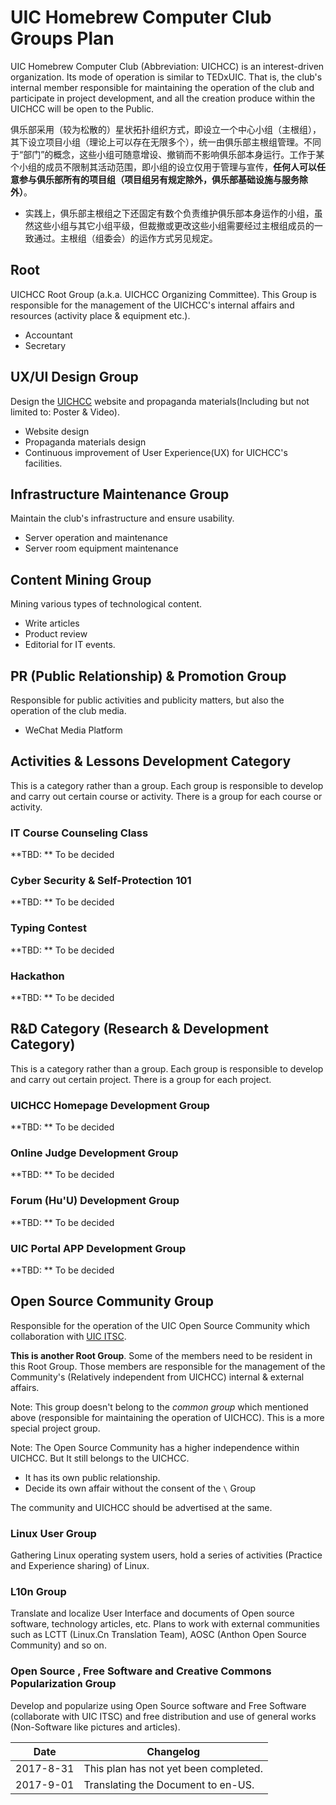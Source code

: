 # UIC Homebrew Computer Club Groups Plan

UIC Homebrew Computer Club (Abbreviation: UICHCC) is an interest-driven organization. Its mode of operation is similar to TEDxUIC. That is, the club's internal member responsible for maintaining the operation of the club and participate in project development, and all the creation produce within the UICHCC will be open to the Public.

俱乐部采用（较为松散的）星状拓扑组织方式，即设立一个中心小组（主根组），其下设立项目小组（理论上可以存在无限多个），统一由俱乐部主根组管理。不同于“部门”的概念，这些小组可随意增设、撤销而不影响俱乐部本身运行。工作于某个小组的成员不限制其活动范围，即小组的设立仅用于管理与宣传，**任何人可以任意参与俱乐部所有的项目组（项目组另有规定除外，俱乐部基础设施与服务除外）**。
-  实践上，俱乐部主根组之下还固定有数个负责维护俱乐部本身运作的小组，虽然这些小组与其它小组平级，但裁撤或更改这些小组需要经过主根组成员的一致通过。主根组（组委会）的运作方式另见规定。

## Root

UICHCC Root Group (a.k.a. UICHCC Organizing Committee). This Group is responsible for the management of the UICHCC's internal affairs and resources (activity place & equipment etc.).

- Accountant
- Secretary

## UX/UI Design Group

Design the [UICHCC](https://www.uichcc.com) website and propaganda materials(Including but not limited to: Poster & Video).

- Website design
- Propaganda materials design
- Continuous improvement of User Experience(UX) for UICHCC's facilities.

## Infrastructure Maintenance Group

Maintain the club's infrastructure and ensure usability.
- Server operation and maintenance
- Server room equipment maintenance

## Content Mining Group

Mining various types of technological content. 

- Write articles
- Product review
- Editorial for IT events.

## PR (Public Relationship) & Promotion Group

Responsible for public activities and publicity matters, but also the operation of the club media.

- WeChat Media Platform

## Activities & Lessons Development Category

This is a category rather than a group. Each group is responsible to develop and carry out certain course or activity. There is a group for each course or activity.

### IT Course Counseling Class

**TBD: ** To be decided

### Cyber Security & Self-Protection 101

**TBD: ** To be decided

### Typing Contest

**TBD: ** To be decided

### Hackathon

**TBD: ** To be decided

## R&D Category (Research & Development Category)

This is a category rather than a group. Each group is responsible to develop and carry out certain project. There is a group for each project.

### UICHCC Homepage Development Group

**TBD: ** To be decided

### Online Judge Development Group

**TBD: ** To be decided

### Forum (Hu'U) Development Group

**TBD: ** To be decided

### UIC Portal APP Development Group

**TBD: ** To be decided

## Open Source Community Group

Responsible for the operation of the UIC Open Source Community which collaboration with [UIC ITSC](http://itsc.uic.edu.hk/en/).

**This is another Root Group**. Some of the members need to be resident in this Root Group. Those members are responsible for the management of the Community's (Relatively independent from UICHCC) internal & external affairs.

Note: This group doesn't belong to the *common group* which mentioned above (responsible for maintaining the operation of UICHCC). This is a more special project group.

Note: The Open Source Community has a higher independence within UICHCC. But It still belongs to the UICHCC.

- It has its own public relationship.
- Decide its own affair without the consent of the `\` Group

The community and UICHCC should be advertised at the same.

### Linux User Group

Gathering Linux operating system users, hold a series of activities (Practice and Experience sharing) of Linux.

### L10n Group

Translate and localize User Interface and documents of Open source software, technology articles, etc. Plans to work with external communities such as LCTT (Linux.Cn Translation Team), AOSC (Anthon Open Source Community) and so on.

### Open Source , Free Software and Creative Commons Popularization Group

Develop and popularize using Open Source software and Free Software (collaborate with UIC ITSC) and free distribution and use of general works (Non-Software like pictures and articles).



| Date      | Changelog                             |
| --------- | ------------------------------------- |
| 2017-8-31 | This plan has not yet been completed. |
| 2017-9-01 | Translating the Document to en-US.    |